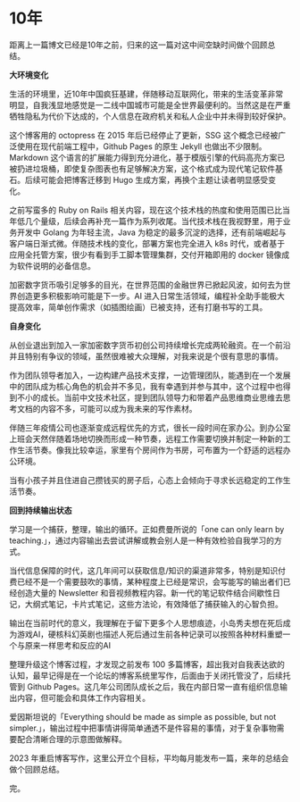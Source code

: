 # 10年

距离上一篇博文已经是10年之前，归来的这一篇对这中间空缺时间做个回顾总结。

**大环境变化**

生活的环境里，近10年中国疯狂基建，伴随移动互联网化，带来的生活变革非常明显，自我浅显地感觉是一二线中国城市可能是全世界最便利的。当然这是在严重牺牲隐私为代价下达成的，个人信息在政府机关和私人企业中并未得到较好保护。

这个博客用的 octopress 在 2015 年后已经停止了更新，SSG 这个概念已经被广泛使用在现代前端工程中，Github Pages 的原生 Jekyll 也做出不少限制。Markdown 这个语言的扩展能力得到充分进化，基于模版引擎的代码高亮方案已被扔进垃圾桶，即使复杂图表也有足够解决方案，这个格式成为现代笔记软件基石。后续可能会把博客迁移到 Hugo 生成方案，再换个主题让读者明显感受变化。

之前写蛮多的 Ruby on Rails 相关内容，现在这个技术栈的热度和使用范围已比当年低几个量级，后续会再补充一篇作为系列收尾。当代技术栈在我视野里，用于业务开发中 Golang 为年轻主流，Java 为稳定的最多沉淀的选择，还有前端崛起与客户端日渐式微。伴随技术栈的变化，部署方案也完全进入 k8s 时代，或者基于应用全托管方案，很少有看到手工脚本管理集群，交付开箱即用的 docker 镜像成为软件说明的必备信息。

加密数字货币吸引足够多的目光，在世界范围的金融世界已掀起风波，如何去为世界创造更多积极影响可能是下一步。AI 进入日常生活领域，编程补全助手能极大提高效率，简单创作需求（如插图绘画）已被支持，还有打磨书写的工具。

**自身变化**

从创业退出到加入一家加密数字货币初创公司持续增长完成两轮融资。在一个前沿并且特别有争议的领域，虽然很难被大众理解，对我来说是个很有意思的事情。

作为团队领导者加入，一边构建产品技术支撑，一边管理团队，能遇到在一个发展中的团队成为核心角色的机会并不多见，我有幸遇到并参与其中，这个过程中也得到不小的成长。当前中文技术社区，提到团队领导力和带着产品思维商业思维去思考文档的内容不多，可能可以成为我未来的写作素材。

伴随三年疫情公司也逐渐变成远程优先的方式，很长一段时间在家办公。到办公室上班会天然伴随着场地切换而形成一种节奏，远程工作需要切换并制定一种新的工作生活节奏。像我比较幸运，家里有个房间作为书房，可布置为一个舒适的远程办公环境。

当有小孩子并且住进自己攒钱买的房子后，心态上会倾向于寻求长远稳定的工作生活节奏。

**回到持续输出状态**

学习是一个捕获，整理，输出的循环。正如费曼所说的「one can only learn by teaching.」，通过内容输出去尝试讲解或教会别人是一种有效检验自我学习的方式。

当代信息保障的时代，这几年间可以获取信息/知识的渠道非常多，特别是知识付费已经不是一个需要鼓吹的事情，某种程度上已经是常识，会写能写的输出者们已经创造大量的 Newsletter 和音视频教程内容。新一代的笔记软件结合间歇性日记，大纲式笔记，卡片式笔记，这些方法论，有效降低了捕获输入的心智负担。

输出在当前时代的意义，我理解在于留下更多个人思想痕迹，小岛秀夫想在死后成为游戏AI，硬核科幻英剧也描述人死后通过生前各种记录可以按照各种材料重塑一个与原来一样思考和反应的AI

整理升级这个博客过程，才发现之前发布 100 多篇博客，超出我对自我表达欲的认知，最早记得是在一个论坛的博客系统里写作，后面由于关闭托管没了，后续托管到 Github Pages。这几年公司团队成长之后，我在内部日常一直有组织信息输出内容，但可能会和具体工作内容相关。

爱因斯坦说的「Everything should be made as simple as possible, but not simpler.」，输出过程中把事情讲得简单通透不是件容易的事情，对于复杂事物需要配合清晰合理的示意图做解释。

2023 年重启博客写作，这里公开立个目标，平均每月能发布一篇，来年的总结会做个回顾总结。

完。